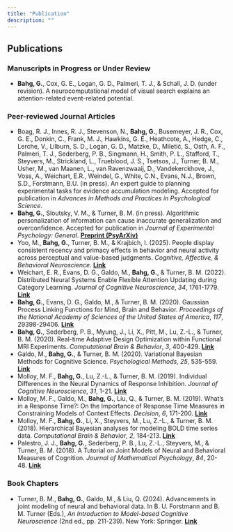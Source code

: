 ```yaml
---
title: "Publication"
description: ""
---
```


## Publications

### Manuscripts in Progress or Under Review
 * **Bahg, G.**, Cox, G. E., Logan, G. D., Palmeri, T. J., & Schall, J. D. (under revision). A neurocomputational model of visual search explains an attention-related event-related potential.

### Peer-reviewed Journal Articles
 * Boag, R. J., Innes, R. J., Stevenson, N., **Bahg, G.**, Busemeyer, J. R., Cox, G. E., Donkin, C., Frank, M. J., Hawkins, G. E., Heathcote, A., Hedge, C., Lerche, V., Lilburn, S. D., Logan, G. D., Matzke, D., Miletić, S., Osth, A. F., Palmeri, T. J., Sederberg, P. B., Singmann, H., Smith, P. L., Stafford, T., Steyvers, M., Strickland, L., Trueblood, J. S., Tsetsos, J., Turner, B. M., Usher, M., van Maanen, L., van Ravenzwaaij, D., Vandekerckhove, J., Voss, A., Weichart, E.R., Weindel, G., White, C.N., Evans, N.J., Brown, S.D., Forstmann, B.U. (in press). An expert guide to planning experimental tasks for evidence accumulation modeling. Accepted for publication in *Advances in Methods and Practices in Psychological Science*.
 * **Bahg, G.**, Sloutsky, V. M., & Turner, B. M. (in press). Algorithmic personalization of information can cause inaccurate generalization and overconfidence. Accepted for publication in *Journal of Experimental Psychology: General*. [**Preprint (PsyArXiv)**](https://osf.io/preprints/psyarxiv/yahvf_v1)
 * Yoo, M., **Bahg, G.**, Turner, B. M., \& Krajbich, I. (2025). People display consistent recency and primacy effects in behavior and neural activity across perceptual and value-based judgments. *Cognitive, Affective, \& Behavioral Neuroscience*. [**Link**](https://doi.org/10.3758/s13415-025-01285-1)
 * Weichart, E. R., Evans, D. G., Galdo, M., **Bahg, G.**, & Turner, B. M. (2022). Distributed Neural Systems Enable Flexible Attention Updating during Category Learning. *Journal of Cognitive Neuroscience*, *34*, 1761-1779. [**Link**](https://direct.mit.edu/jocn/article/34/10/1761/111609/Distributed-Neural-Systems-Support-Flexible)
 * **Bahg, G.**, Evans, D. G., Galdo, M., & Turner, B. M. (2020). Gaussian Process Linking Functions for Mind, Brain and Behavior. *Proceedings of the National Academy of Sciences of the United States of America*, *117*, 29398-29406. [**Link**](https://www.pnas.org/doi/full/10.1073/pnas.1912342117)
 * **Bahg, G.**, Sederberg, P. B., Myung, J., Li, X., Pitt, M., Lu, Z.-L., \& Turner, B. M. (2020). Real-time Adaptive Design Optimization within Functional MRI Experiments. *Computational Brain & Behavior*, *3*, 400-429. [**Link**](https://link.springer.com/article/10.1007/s42113-020-00079-7)
 * Galdo, M., **Bahg, G.**, \& Turner, B. M. (2020). Variational Bayesian Methods for Cognitive Science. *Psychological Methods*, *25*, 535-559. [**Link**](https://psycnet.apa.org/record/2019-60516-001)
 * Molloy, M. F., **Bahg, G.**, Lu, Z.-L., \& Turner, B. M. (2019). Individual Differences in the Neural Dynamics of Response Inhibition. *Journal of Cognitive Neuroscience*, *31*, 1-21. [**Link**](https://direct.mit.edu/jocn/article/31/12/1976/95359/Individual-Differences-in-the-Neural-Dynamics-of)
 * Molloy, M. F., Galdo, M., **Bahg, G.**, Liu, Q., \& Turner, B. M. (2019). What’s in a Response Time?: On the Importance of Response Time Measures in Constraining Models of Context Effects. *Decision*, *6*, 171-200. [**Link**](https://psycnet.apa.org/record/2018-33269-001) 
 * Molloy, M. F., **Bahg, G.**, Li, X., Steyvers, M., Lu, Z.-L., \& Turner, B. M. (2018). Hierarchical Bayesian analyses for modeling BOLD time series data. *Computational Brain & Behavior*, *2*, 184-213. [**Link**](https://link.springer.com/article/10.1007/s42113-018-0013-5)
 * Palestro, J. J., **Bahg, G.**, Sederberg, P. B., Lu, Z.-L., Steyvers, M., \& Turner, B. M. (2018). A Tutorial on Joint Models of Neural and Behavioral Measures of Cognition. *Journal of Mathematical Psychology*, *84*, 20-48. [**Link**](https://www.sciencedirect.com/science/article/pii/S0022249617301335)

### Book Chapters
 * Turner, B. M., **Bahg, G.**, Galdo, M., \& Liu, Q. (2024). Advancements in joint modeling of neural and behavioral data. In B. U. Forstmann and B. M. Turner (Eds.), *An Introduction to Model-based Cognitive Neuroscience* (2nd ed., pp. 211-239). New York: Springer. [**Link**](https://doi.org/10.1007/978-3-031-45271-0_9)
